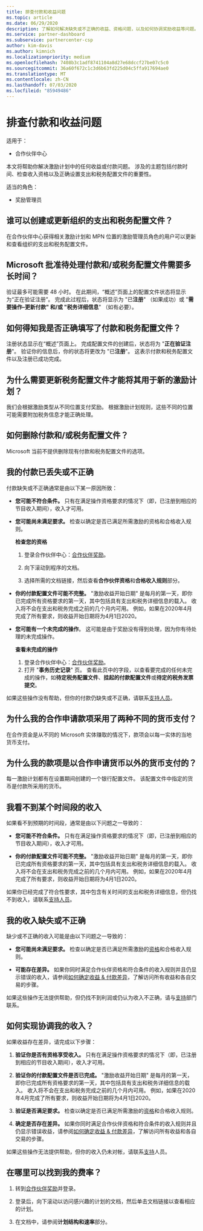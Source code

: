 ```yaml
---
title: 排查付款和收益问题
ms.topic: article
ms.date: 06/29/2020
description: 了解如何解决缺失或不正确的收益、资格问题，以及如何协调奖励收益等问题。
ms.service: partner-dashboard
ms.subservice: partnercenter-csp
author: kim-davis
ms.author: kimnich
ms.localizationpriority: medium
ms.openlocfilehash: 7408b3c1adf8741104a8d27e68dccf27be07c5c0
ms.sourcegitcommit: 36a60f672c1c3d6b63fd225d04c5ffa917694ae0
ms.translationtype: MT
ms.contentlocale: zh-CN
ms.lasthandoff: 07/03/2020
ms.locfileid: "85949486"
---
```

# <a name="troubleshooting-payments-and-earnings-issues"></a>排查付款和收益问题

适用于：

- 合作伙伴中心

本文将帮助你解决激励计划中的任何收益或付款问题。 涉及的主题包括付款时间、检查收入资格以及正确设置支出和税务配置文件的重要性。

适当的角色：

- 奖励管理员

## <a name="who-can-create-or-update-payout-and-tax-profiles-for-my-organization"></a>谁可以创建或更新组织的支出和税务配置文件？

在合作伙伴中心获得相关激励计划和 MPN 位置的激励管理员角色的用户可以更新和查看组织的支出和税务配置文件。

## <a name="how-long-does-it-take-for-microsoft-to-approve-my-pending-payout-andor-tax-profiles"></a>Microsoft 批准待处理付款和/或税务配置文件需要多长时间？

验证最多可能需要 48 小时。 在此期间，“概述”页面上的配置文件状态将显示为“正在验证注册”。 完成此过程后，状态将显示为 "已**注册**" （如果成功）或 "**需要操作–更新付款" 和/或 "税务详细信息**" （如有必要）。

## <a name="how-do-i-know-if-i-have-completed-my-payout-and-tax-profile-correctly"></a>如何得知我是否正确填写了付款和税务配置文件？

注册状态显示在“概述”页面上。 完成配置文件的创建后，状态将为 "**正在验证注册**"。 验证你的信息后，你的状态将更改为 "已**注册**"。 这表示付款和税务配置文件以及注册已成功完成。

## <a name="why-do-i-need-to-update-my-tax-profile-to-use-it-with-a-new-incentive-program"></a>为什么需要更新税务配置文件才能将其用于新的激励计划？

我们会根据激励类型从不同位置支付奖励。 根据激励计划规则，这些不同的位置可能需要附加税务信息才能正确处理。

## <a name="how-can-i-delete-a-payment-andor-tax-profile"></a>如何删除付款和/或税务配置文件？

Microsoft 当前不提供删除现有付款和税务配置文件的选项。

## <a name="my-payment-is-missing-or-incorrect"></a>我的付款已丢失或不正确

付款缺失或不正确通常是由以下某一原因所致：

- **您可能不符合条件。**  只有在满足操作资格要求的情况下（即，已注册到相应的节目收入期间），收入才可用。
- **您可能尚未满足要求。**  检查以确定是否已满足所需激励的资格和合格收入规则。

  **检查您的资格**

  1. 登录合作伙伴中心：[合作伙伴奖励](https://partner.microsoft.com/membership/partner-incentives)。
  
  2. 向下滚动到程序的文档。
  
  3. 选择所需的文档链接，然后查看**合作伙伴资格**和**合格收入规则**部分。

- **你的付款配置文件可能不完整。** "激励收益开始日期" 是每月的第一天，即你已完成所有资格要求的第一天，其中包括具有支出和税务详细信息的载入。 收入将不会在支出和税务完成之前的几个月内可用。 例如，如果在2020年4月完成了所有要求，则收益开始日期将为4月1日2020。
- **您可能有一个未完成的操作**。  这可能是由于奖励没有得到处理，因为你有待处理的未完成操作。

  **查看未完成的操作**

  1. 登录合作伙伴中心：[合作伙伴奖励](https://partner.microsoft.com/membership/partner-incentives)。
  2. 打开 "**事务历史记录**" 页。 查看此页中的字段，以查看要完成的任何未完成的操作，如**待定税务配置文件**、**挂起的付款配置文件**或**待定的税务发票提交**。

如果这些操作没有帮助，但你的付款仍缺失或不正确，请联系[支持人员](https://partner.microsoft.com/dashboard/support/incentives/servicerequests?category=incentives)。

## <a name="why-are-my-co-op-claim-payments-made-in-two-different-currencies"></a>为什么我的合作申请款项采用了两种不同的货币支付？

在合作资金是从不同的 Microsoft 实体赚取的情况下，款项会以每一实体的当地货币支付。  

## <a name="why-was-i-paid-in-a-currency-other-than-my-co-op-claim-currency"></a>为什么我的款项是以合作申请货币以外的货币支付的？

每一激励计划都有在设置期间创建的一个银行配置文件。 该配置文件中指定的货币是付款所采用的货币。

## <a name="i-dont-see-earnings-for-a-certain-period"></a>我看不到某个时间段的收入

如果看不到预期的时间段，通常是由以下问题之一导致的：

- **您可能不符合条件。**  只有在满足操作资格要求的情况下（即，已注册到相应的节目收入期间），收入才可用。

- **你的付款配置文件可能不完整。**  "激励收益开始日期" 是每月的第一天，即你已完成所有资格要求的第一天，其中包括具有支出和税务详细信息的载入。 收入将不会在支出和税务完成之前的几个月内可用。 例如，如果在2020年4月完成了所有要求，则收益开始日期将为4月1日2020。

如果你已经完成了符合性要求，其中包含有关时间的支出和税务详细信息，但仍找不到收入，请联系[支持人员](https://partner.microsoft.com/dashboard/support/incentives/servicerequests?category=incentives)。

## <a name="my-earnings-are-missing-or-incorrect"></a>我的收入缺失或不正确

缺少或不正确的收入可能是由以下问题之一导致的：

- **您可能尚未满足要求。**  检查以确定是否已满足所需激励的[资格](#my-payment-is-missing-or-incorrect)和合格收入规则。

- **可能存在差异。**  如果你同时满足合作伙伴资格和符合条件的收入规则并且仍显示错误的收入，请参阅[如何确定收益 & 付款差异](https://support.microsoft.com/help/4534675)，了解访问所有收益和各自交易的步骤。

如果这些操作无法提供帮助，但仍找不到利润或仍认为收入不正确，请与[支持](https://partner.microsoft.com/dashboard/support/incentives/servicerequests?category=incentives)部门联系。

## <a name="how-do-i-reconcile-my-earnings"></a>如何实现协调我的收入？

如果收益存在差异，请完成以下步骤：

1. **验证你是否有资格享受收入。**  只有在满足操作资格要求的情况下（即，已注册到相应的节目收入期间），收入才可用。

2. **验证你的付款配置文件是否已完成。**  "激励收益开始日期" 是每月的第一天，即你已完成所有资格要求的第一天，其中包括具有支出和税务详细信息的载入。 收入将不会在支出和税务完成之前的几个月内可用。 例如，如果在2020年4月完成了所有要求，则收益开始日期将为4月1日2020。 

3. **验证是否满足要求。**  检查以确定是否已满足所需激励的[资格](#my-payment-is-missing-or-incorrect)和合格收入规则。

4. **确定是否存在差异。**  如果你同时满足合作伙伴资格和符合条件的收入规则并且仍显示错误收益，请参阅[如何确定收益 & 付款差异](https://support.microsoft.com/help/4534675)，了解访问所有收益和各自交易的步骤。

如果这些操作无法提供帮助，但你的收入仍未对帐，请联系[支持](https://partner.microsoft.com/dashboard/support/incentives/servicerequests?category=incentives)人员。

## <a name="where-can-i-find-my-rates"></a>在哪里可以找到我的费率？

1. 转到[合作伙伴奖励](https://partner.microsoft.com/membership/partner-incentives)并登录。

2. 登录后，向下滚动以访问感兴趣的计划的文档，然后单击文档链接以查看相应的计划。

3. 在文档中，请参阅**计划结构和速率**部分。
